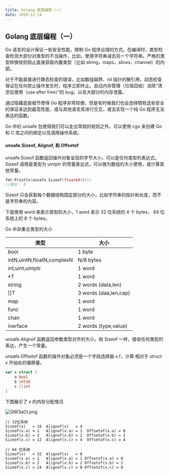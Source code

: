 ```yaml
---
title: Golang 底层编程（一）
date: 2019-12-14
---
```


## Golang 底层编程（一）



Go 语言的设计保证一些安全性能，限制 Go 程序出错的方式。在编译时，类型检查检测大部分对类型的不当操作，比如，使用字符串减去另一个字符串。严格的类型转换规则阻止直接获取内置类型（比如 string，maps，slices，channel）的内部。

对于不能直接进行静态检查的错误，比如数组越界、nil 指针的解引用，动态检查保证在任何禁止操作发生时，程序立即终止。自动内存管理（垃圾回收）消除“清空后使用（use after free）”的 bug，以及大部分的内存泄露。

通过隐藏底层细节使得 Go 程序非常轻便。但是有时候我们也会选择牺牲这些安全的保证来达到最高性能，或与其他语言库进行交互，或去实现一个纯 Go 程序无法表达的函数。

Go 中的 unsafe 包使得我们可以走出常规的规则之外，可以使用 cgo 来创建 Go 和 C 库之间的绑定以及调用操作系统。



#### unsafe.Sizeof, Alignof, 和 Offsetof

unsafe.Sizeof 函数返回操作对象呈现的字节大小，可以是任何类型的表达式。Sizeof 调用是类型为 uintptr 的常量表达式，可以做为数组的大小使用，或计算其他常量。

```go
fmt.Println(unsafe.Sizeof(float64(0)))
//输出： 8
```

Sizeof 只会获取每个数据结构固定部分的大小，比如字符串的指针和长度，而不是字符串的内容。

下面使用 word 来表示类型的大小，1 word 表示 32 位系统的 4 个 bytes， 64 位系统上的 8 个 bytes。

Go 中非集合类型的大小

| 类型                       | 大小                  |
| -------------------------- | --------------------- |
| bool                       | 1 byte                |
| intN,uintN,floatN,complexN | N/8 bytes             |
| int,uint,uintptr           | 1 word                |
| \*T                        | 1 word                |
| string                     | 2 words (data,len)    |
| []T                        | 3 words (daa,len,cap) |
| map                        | 1 word                |
| func                       | 1 word                |
| chan                       | 1 word                |
| inerface                   | 2 words (type,value)  |

unsafe.Alignof 函数返回参数类型对齐的大小。和 Sizeof 一样，接收任何类型的表达，产生一个常量。

unsafe.Offsetof 函数的操作对象必须是一个字段选择器 x.f，计算 相对于 struct x 开始处的偏移量。

```go
var x struct {
    a bool
    b int16
    c []int
}
```

下图展示了 x 的内存分配情况

![QW3aCt.png](https://s2.ax1x.com/2019/12/14/QW3aCt.png)

```
// 32位系统
Sizeof(x)   = 16  Alignof(x)   = 4
Sizeof(x.a) = 1   Alignof(x.a) = 1  Offsetof(x.a) = 0
Sizeof(x.b) = 2   Alignof(x.b) = 2  Offsetof(x.b) = 2
Sizeof(x.c) = 12  Alignof(x.c) = 4  Offsetof(x.c) = 4
```

```
// 64 位系统
Sizeof(x)   = 32  Alignof(x)   = 8
Sizeof(x.a) = 1   Alignof(x.a) = 1 Offsetof(x.a) = 0
Sizeof(x.b) = 2   Alignof(x.b) = 2 Offsetof(x.b) = 2
Sizeof(x.c) = 24  Alignof(x.c) = 8 Offsetof(x.c) = 8
```
